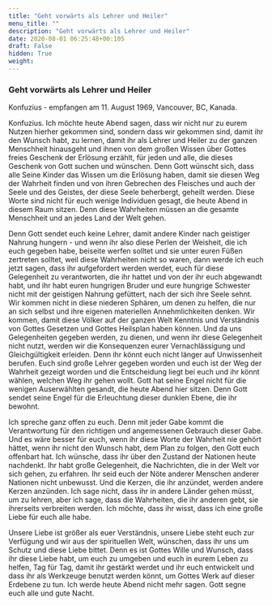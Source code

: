 ```yaml
---
title: "Geht vorwärts als Lehrer und Heiler"
menu_title: ""
description: "Geht vorwärts als Lehrer und Heiler"
date: 2020-08-01 06:25:48+00:105
draft: False
hidden: True
weight:
---
```

### Geht vorwärts als Lehrer und Heiler

Konfuzius - empfangen am 11. August 1969, Vancouver, BC, Kanada.

Konfuzius. Ich möchte heute Abend sagen, dass wir nicht nur zu eurem Nutzen hierher gekommen sind, sondern dass wir gekommen sind, damit ihr den Wunsch habt, zu lernen, damit ihr als Lehrer und Heiler zu der ganzen Menschheit hinausgeht und ihnen von dem großen Wissen über Gottes freies Geschenk der Erlösung erzählt, für jeden und alle, die dieses Geschenk von Gott suchen und wünschen. Denn Gott wünscht sich, dass alle Seine Kinder das Wissen um die Erlösung haben, damit sie diesen Weg der Wahrheit finden und von ihren Gebrechen des Fleisches und auch der Seele und des Geistes, der diese Seele beherbergt, geheilt werden. Diese Worte sind nicht für euch wenige Individuen gesagt, die heute Abend in diesem Raum sitzen. Denn diese Wahrheiten müssen an die gesamte Menschheit und an jedes Land der Welt gehen.

Denn Gott sendet euch keine Lehrer, damit andere Kinder nach geistiger Nahrung hungern - und wenn ihr also diese Perlen der Weisheit, die ich euch gegeben habe, beiseite werfen solltet und sie unter euren Füßen zertreten solltet, weil diese Wahrheiten nicht so waren, dann werde ich euch jetzt sagen, dass ihr aufgefordert werden werdet, euch für diese Gelegenheit zu verantworten, die ihr hattet und von der ihr euch abgewandt habt, und ihr habt euren hungrigen Bruder und eure hungrige Schwester nicht mit der geistigen Nahrung gefüttert, nach der sich ihre Seele sehnt. Wir kommen nicht in diese niederen Sphären, um denen zu helfen, die nur an sich selbst und ihre eigenen materiellen Annehmlichkeiten denken. Wir kommen, damit diese Völker auf der ganzen Welt Kenntnis und Verständnis von Gottes Gesetzen und Gottes Heilsplan haben können. Und da uns Gelegenheiten gegeben werden, zu dienen, und wenn ihr diese Gelegenheit nicht nutzt, werden wir die Konsequenzen eurer Vernachlässigung und Gleichgültigkeit erleiden. Denn ihr könnt euch nicht länger auf Unwissenheit berufen. Euch sind große Lehrer gegeben worden und euch ist der Weg der Wahrheit gezeigt worden und die Entscheidung liegt bei euch und ihr könnt wählen, welchen Weg ihr gehen wollt. Gott hat seine Engel nicht für die wenigen Auserwählten gesandt, die heute Abend hier sitzen. Denn Gott sendet seine Engel für die Erleuchtung dieser dunklen Ebene, die ihr bewohnt.

Ich spreche ganz offen zu euch. Denn mit jeder Gabe kommt die Verantwortung für den richtigen und angemessenen Gebrauch dieser Gabe. Und es wäre besser für euch, wenn ihr diese Worte der Wahrheit nie gehört hättet, wenn ihr nicht den Wunsch habt, dem Plan zu folgen, den Gott euch offenbart hat. Ich wünsche, dass ihr über den Zustand der Nationen heute nachdenkt. Ihr habt große Gelegenheit, die Nachrichten, die in der Welt vor sich gehen, zu erfahren. Ihr seid euch der Nöte anderer Menschen anderer Nationen nicht unbewusst. Und die Kerzen, die ihr anzündet, werden andere Kerzen anzünden. Ich sage nicht, dass ihr in andere Länder gehen müsst, um zu lehren, aber ich sage, dass die Wahrheiten, die ihr anderen gebt, sie ihrerseits verbreiten werden. Ich möchte, dass ihr wisst, dass ich eine große Liebe für euch alle habe.

Unsere Liebe ist größer als euer Verständnis, unsere Liebe steht euch zur Verfügung und wir aus der spirituellen Welt, wünschen, dass ihr uns um Schutz und diese Liebe bittet. Denn es ist Gottes Wille und Wunsch, dass ihr diese Liebe habt, um euch zu umgeben und euch in eurem Leben zu helfen, Tag für Tag, damit ihr gestärkt werdet und ihr euch entwickelt und dass ihr als Werkzeuge benutzt werden könnt, um Gottes Werk auf dieser Erdebene zu tun. Ich werde heute Abend nicht mehr sagen. Gott segne euch alle und gute Nacht.
